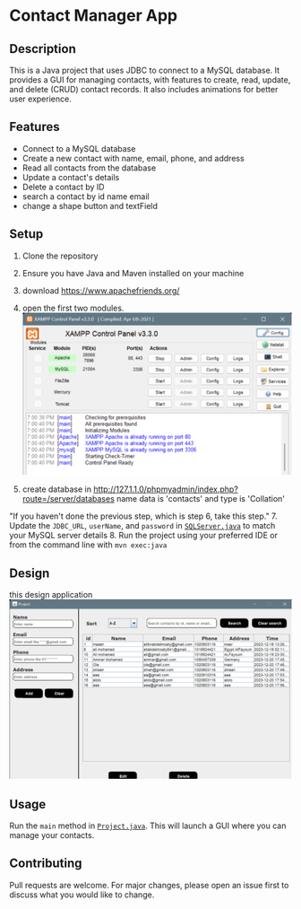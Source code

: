 # Contact Manager App


## Description
This is a Java project that uses JDBC to connect to a MySQL database. It provides a GUI for managing contacts, with features to create, read, update, and delete (CRUD) contact records. It also includes animations for better user experience.

## Features
- Connect to a MySQL database
- Create a new contact with name, email, phone, and address
- Read all contacts from the database
- Update a contact's details
- Delete a contact by ID
- search a contact by id name email
- change a shape button and textField

## Setup
1. Clone the repository
2. Ensure you have Java and Maven installed on your machine
3. download https://www.apachefriends.org/
4. open the first two modules.
  ![XAMPP Logo](https://github.com/aliabdelmoaty/contact-manager-app/raw/main/src/main/resources/icons/XAMPP.png)

6. create database in http://127.1.1.0/phpmyadmin/index.php?route=/server/databases name data is 'contacts' and type is 'Collation'


"If you haven't done the previous step, which is step 6, take this step."
7. Update the `JDBC_URL`, `userName`, and `password` in [`SQLServer.java`](src/main/java/logic/SQLServer.java) to match your MySQL server details
8. Run the project using your preferred IDE or from the command line with `mvn exec:java`


## Design 
this design application 
![App Design](https://github.com/aliabdelmoaty/contact-manager-app/raw/main/src/main/resources/icons/project.png)

## Usage
Run the `main` method in [`Project.java`](src/main/java/main/java/Project.java). This will launch a GUI where you can manage your contacts.


## Contributing
Pull requests are welcome. For major changes, please open an issue first to discuss what you would like to change.

